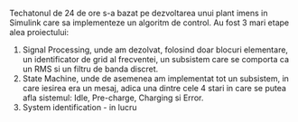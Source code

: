 Techatonul de 24 de ore s-a bazat pe dezvoltarea unui plant imens in Simulink care sa implementeze un algoritm de control. Au fost 3 mari etape alea proiectului:

  1. Signal Processing, unde am dezolvat, folosind doar blocuri elementare, un identificator de grid al frecventei, un subsistem care se comporta ca un RMS si un filtru de banda discret.
  2. State Machine, unde de asemenea am implementat tot un subsistem, in care iesirea era un mesaj, adica una dintre cele 4 stari in care se putea afla sistemul: Idle, Pre-charge, Charging si Error.
  3. System identification - in lucru
